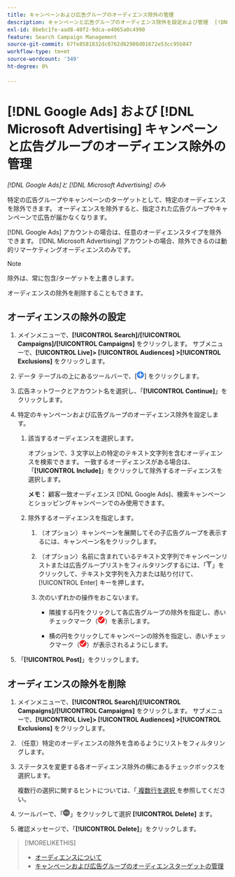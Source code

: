 ```yaml
---
title: キャンペーンおよび広告グループのオーディエンス除外の管理
description: キャンペーンと広告グループのオーディエンス除外を設定および管理  [!DNL Google Ads]  る方法  [!DNL Microsoft Advertising]  ついて説明します。
exl-id: 8bebc1fe-aad8-40f2-9dca-e4065a0c4990
feature: Search Campaign Management
source-git-commit: 67fe8581832dc0762d62908d01672e53cc95b847
workflow-type: tm+mt
source-wordcount: '349'
ht-degree: 0%

---
```


# [!DNL Google Ads] および [!DNL Microsoft Advertising] キャンペーンと広告グループのオーディエンス除外の管理

*[!DNL Google Ads]と [!DNL Microsoft Advertising] のみ*

特定の広告グループやキャンペーンのターゲットとして、特定のオーディエンスを除外できます。 オーディエンスを除外すると、指定された広告グループやキャンペーンで広告が届かなくなります。

[!DNL Google Ads] アカウントの場合は、任意のオーディエンスタイプを除外できます。 [!DNL Microsoft Advertising] アカウントの場合、除外できるのは動的リマーケティングオーディエンスのみです。

>[!NOTE]
>
>除外は、常に包含/ターゲットを上書きします。

オーディエンスの除外を削除することもできます。

## オーディエンスの除外の設定

1. メインメニューで、**[!UICONTROL Search]/[!UICONTROL Campaigns]/[!UICONTROL Campaigns]** をクリックします。 サブメニューで、**[!UICONTROL Live]> [!UICONTROL Audiences] >[!UICONTROL Exclusions]** をクリックします。

1. データ テーブルの上にあるツールバーで、[![ 作成 ](/help/search-social-commerce/assets/add.png " 作成 ")] をクリックします。

1. 広告ネットワークとアカウント名を選択し、「**[!UICONTROL Continue]**」をクリックします。

1. 特定のキャンペーンおよび広告グループのオーディエンス除外を設定します。

   1. 該当するオーディエンスを選択します。

      オプションで、3 文字以上の特定のテキスト文字列を含むオーディエンスを検索できます。 一致するオーディエンスがある場合は、「**[!UICONTROL Include]**」をクリックして除外するオーディエンスを選択します。

      **メモ：** 顧客一致オーディエンス [!DNL Google Ads]、検索キャンペーンとショッピングキャンペーンでのみ使用できます。

   1. 除外するオーディエンスを指定します。

      1. （オプション）キャンペーンを展開してその子広告グループを表示するには、キャンペーン名をクリックします。

      1. （オプション）名前に含まれているテキスト文字列でキャンペーンリストまたは広告グループリストをフィルタリングするには、「![ フィルター ](/help/search-social-commerce/assets/filter.png " フィルター ")」をクリックして、テキスト文字列を入力または貼り付けて、[!UICONTROL Enter] キーを押します。

      1. 次のいずれかの操作をおこないます。

         * 隣接する円をクリックして各広告グループの除外を指定し、赤いチェックマーク（![ 除外 ](/help/search-social-commerce/assets/exclude.png " 除外 ")）を表示します。

         * 横の円をクリックしてキャンペーンの除外を指定し、赤いチェックマーク（![ 除外 ](/help/search-social-commerce/assets/exclude.png " 除外 ")）が表示されるようにします。

1. 「**[!UICONTROL Post]**」をクリックします。

## オーディエンスの除外を削除

1. メインメニューで、**[!UICONTROL Search]/[!UICONTROL Campaigns]/[!UICONTROL Campaigns]** をクリックします。 サブメニューで、**[!UICONTROL Live]> [!UICONTROL Audiences] >[!UICONTROL Exclusions]** をクリックします。

1. （任意）特定のオーディエンスの除外を含めるようにリストをフィルタリングします。

1. ステータスを変更する各オーディエンス除外の横にあるチェックボックスを選択します。

   複数行の選択に関するヒントについては、「[ 複数行を選択 ](/help/search-social-commerce/common-tasks/navigation-editing-selection/multiple-rows-select.md) を参照してください。

1. ツールバーで、「![ その他のアクション ](/help/search-social-commerce/assets/more.png " その他のアクション ")」をクリックして選択 **[!UICONTROL Delete]** ます。

1. 確認メッセージで、「**[!UICONTROL Delete]**」をクリックします。

>[!MORELIKETHIS]
>
>* [ オーディエンスについて ](audience-about.md)
>* [ キャンペーンおよび広告グループのオーディエンスターゲットの管理 ](/help/search-social-commerce/campaign-management/campaigns/audience-targets-manage.md)
